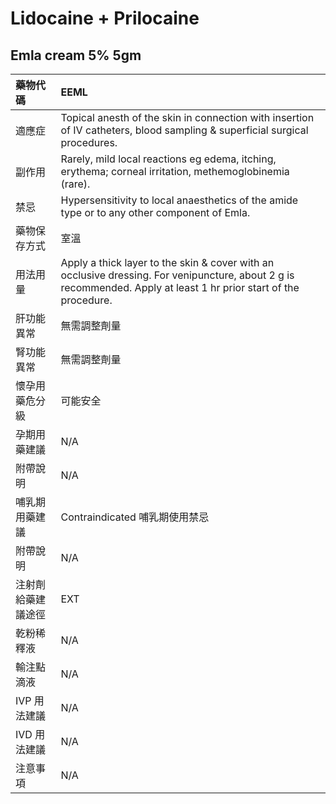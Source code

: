 # Lidocaine + Prilocaine

## Emla cream 5% 5gm

| 藥物代碼           | EEML                                                                                                                                                              |
|:-------------------|:------------------------------------------------------------------------------------------------------------------------------------------------------------------|
| 適應症             | Topical anesth of the skin in connection with insertion of IV catheters, blood sampling & superficial surgical procedures.                                        |
| 副作用             | Rarely, mild local reactions eg edema, itching, erythema; corneal irritation, methemoglobinemia (rare).                                                           |
| 禁忌               | Hypersensitivity to local anaesthetics of the amide type or to any other component of Emla.                                                                       |
| 藥物保存方式       | 室溫                                                                                                                                                              |
| 用法用量           | Apply a thick layer to the skin & cover with an occlusive dressing. For venipuncture, about 2 g is recommended. Apply at least 1 hr prior start of the procedure. |
| 肝功能異常         | 無需調整劑量                                                                                                                                                      |
| 腎功能異常         | 無需調整劑量                                                                                                                                                      |
| 懷孕用藥危分級     | 可能安全                                                                                                                                                          |
| 孕期用藥建議       | N/A                                                                                                                                                               |
| 附帶說明           | N/A                                                                                                                                                               |
| 哺乳期用藥建議     | Contraindicated 哺乳期使用禁忌                                                                                                                                    |
| 附帶說明           | N/A                                                                                                                                                               |
| 注射劑給藥建議途徑 | EXT                                                                                                                                                               |
| 乾粉稀釋液         | N/A                                                                                                                                                               |
| 輸注點滴液         | N/A                                                                                                                                                               |
| IVP 用法建議       | N/A                                                                                                                                                               |
| IVD 用法建議       | N/A                                                                                                                                                               |
| 注意事項           | N/A                                                                                                                                                               |

